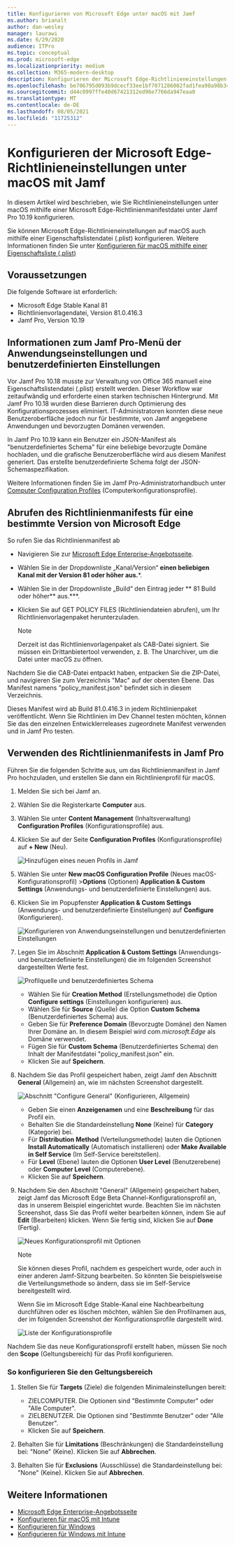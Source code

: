 ```yaml
---
title: Konfigurieren von Microsoft Edge unter macOS mit Jamf
ms.author: brianalt
author: dan-wesley
manager: laurawi
ms.date: 6/29/2020
audience: ITPro
ms.topic: conceptual
ms.prod: microsoft-edge
ms.localizationpriority: medium
ms.collection: M365-modern-desktop
description: Konfigurieren der Microsoft Edge-Richtlinieneinstellungen auf Mac-Geräten mit Jamf
ms.openlocfilehash: be706795d093b9dcecf33ee1bf7071286082fad1fea98a98b34145e87a9b7393
ms.sourcegitcommit: d44c0997ffe40d67421312ed96e7766da947eaa0
ms.translationtype: MT
ms.contentlocale: de-DE
ms.lasthandoff: 08/05/2021
ms.locfileid: "11725312"
---
```

# <a name="configure-microsoft-edge-policy-settings-on-macos-with-jamf"></a>Konfigurieren der Microsoft Edge-Richtlinieneinstellungen unter macOS mit Jamf

In diesem Artikel wird beschrieben, wie Sie Richtlinieneinstellungen unter macOS mithilfe einer Microsoft Edge-Richtlinienmanifestdatei unter Jamf Pro 10.19 konfigurieren.

Sie können Microsoft Edge-Richtlinieneinstellungen auf macOS auch mithilfe einer Eigenschaftslistendatei (.plist) konfigurieren. Weitere Informationen finden Sie unter [Konfigurieren für macOS mithilfe einer Eigenschaftsliste (.plist)](configure-microsoft-edge-on-mac.md)


## <a name="prerequisites"></a>Voraussetzungen

Die folgende Software ist erforderlich:

- Microsoft Edge Stable Kanal 81
- Richtlinienvorlagendatei, Version 81.0.416.3
- Jamf Pro, Version 10.19

## <a name="about-the-jamf-pro-application--custom-settings-menu"></a>Informationen zum Jamf Pro-Menü der Anwendungseinstellungen und benutzerdefinierten Einstellungen

Vor Jamf Pro 10.18 musste zur Verwaltung von Office 365 manuell eine Eigenschaftslistendatei (.plist) erstellt werden. Dieser Workflow war zeitaufwändig und erforderte einen starken technischen Hintergrund. Mit Jamf Pro 10.18 wurden diese Barrieren durch Optimierung des Konfigurationsprozesses eliminiert. IT-Administratoren konnten diese neue Benutzeroberfläche jedoch nur für bestimmte, von Jamf angegebene Anwendungen und bevorzugten Domänen verwenden.

In Jamf Pro 10.19 kann ein Benutzer ein JSON-Manifest als "benutzerdefiniertes Schema" für eine beliebige bevorzugte Domäne hochladen, und die grafische Benutzeroberfläche wird aus diesem Manifest generiert. Das erstellte benutzerdefinierte Schema folgt der JSON-Schemaspezifikation.

Weitere Informationen finden Sie im Jamf Pro-Administratorhandbuch unter [Computer Configuration Profiles](https://jamf.it/computer-configuration-profiles) (Computerkonfigurationsprofile).

## <a name="get-the-policy-manifest-for-a-specific-version-of-microsoft-edge"></a>Abrufen des Richtlinienmanifests für eine bestimmte Version von Microsoft Edge

So rufen Sie das Richtlinienmanifest ab

- Navigieren Sie zur [Microsoft Edge Enterprise-Angebotsseite](https://aka.ms/EdgeEnterprise).
- Wählen Sie in der Dropdownliste „Kanal/Version“ **einen beliebigen Kanal mit der Version 81 oder höher aus.***.
- Wählen Sie in der Dropdownliste „Build“ den Eintrag jeder ** 81 Build oder höher** aus.***.
- Klicken Sie auf GET POLICY FILES (Richtliniendateien abrufen), um Ihr Richtlinienvorlagenpaket herunterzuladen.

  > [!NOTE]
  > Derzeit ist das Richtlinienvorlagenpaket als CAB-Datei signiert. Sie müssen ein Drittanbietertool verwenden, z. B. The Unarchiver, um die Datei unter macOS zu öffnen.

Nachdem Sie die CAB-Datei entpackt haben, entpacken Sie die ZIP-Datei, und navigieren Sie zum Verzeichnis "Mac" auf der obersten Ebene. Das Manifest namens "policy_manifest.json" befindet sich in diesem Verzeichnis.

Dieses Manifest wird ab Build 81.0.416.3 in jedem Richtlinienpaket veröffentlicht. Wenn Sie Richtlinien im Dev Channel testen möchten, können Sie das den einzelnen Entwicklerreleases zugeordnete Manifest verwenden und in Jamf Pro testen.  

## <a name="use-the-policy-manifest-in-jamf-pro"></a>Verwenden des Richtlinienmanifests in Jamf Pro

Führen Sie die folgenden Schritte aus, um das Richtlinienmanifest in Jamf Pro hochzuladen, und erstellen Sie dann ein Richtlinienprofil für macOS.

1. Melden Sie sich bei Jamf an.
2. Wählen Sie die Registerkarte **Computer** aus.
3. Wählen Sie unter **Content Management** (Inhaltsverwaltung) **Configuration Profiles** (Konfigurationsprofile) aus.
4. Klicken Sie auf der Seite **Configuration Profiles** (Konfigurationsprofile) auf **+ New** (Neu).

   ![Hinzufügen eines neuen Profils in Jamf](media/configure-microsoft-edge-on-mac-jamf/configure-macos-jamf-configuration-profiles.png)

5. Wählen Sie unter **New macOS Configuration Profile** (Neues macOS-Konfigurationsprofil) >**Options** (Optionen) **Application & Custom Settings** (Anwendungs- und benutzerdefinierte Einstellungen) aus.
6. Klicken Sie im Popupfenster **Application & Custom Settings** (Anwendungs- und benutzerdefinierte Einstellungen) auf **Configure** (Konfigurieren).

   ![Konfigurieren von Anwendungseinstellungen und benutzerdefinierten Einstellungen](media/configure-microsoft-edge-on-mac-jamf/configure-macos-jamf-app-and-custom.png)

7. Legen Sie im Abschnitt **Application & Custom Settings** (Anwendungs- und benutzerdefinierte Einstellungen) die im folgenden Screenshot dargestellten Werte fest.

   ![Profilquelle und benutzerdefiniertes Schema](media/configure-microsoft-edge-on-mac-jamf/configure-macos-jamf-app-and-custom-schema.png)

   - Wählen Sie für **Creation Method** (Erstellungsmethode) die Option **Configure settings** (Einstellungen konfigurieren) aus.
   - Wählen Sie für **Source** (Quelle) die Option **Custom Schema** (Benutzerdefiniertes Schema) aus.
   - Geben Sie für **Preference Domain** (Bevorzugte Domäne) den Namen Ihrer Domäne an. In diesem Beispiel wird *com.microsoft.Edge* als Domäne verwendet.
   - Fügen Sie für **Custom Schema** (Benutzerdefiniertes Schema) den Inhalt der Manifestdatei "policy_manifest.json" ein.
   - Klicken Sie auf **Speichern**.

8. Nachdem Sie das Profil gespeichert haben, zeigt Jamf den Abschnitt **General** (Allgemein) an, wie im nächsten Screenshot dargestellt.

   ![Abschnitt "Configure General" (Konfigurieren, Allgemein)](media/configure-microsoft-edge-on-mac-jamf/configure-macos-jamf-app-and-custom-general-setting.png)

   - Geben Sie einen **Anzeigenamen** und eine **Beschreibung** für das Profil ein.
   - Behalten Sie die Standardeinstellung **None** (Keine) für **Category** (Kategorie) bei.
   - Für **Distribution Method** (Verteilungsmethode) lauten die Optionen **Install Automatically** (Automatisch installieren) oder **Make Available in Self Service** (Im Self-Service bereitstellen).
   - Für **Level** (Ebene) lauten die Optionen **User Level** (Benutzerebene) oder **Computer Level** (Computerebene).
   - Klicken Sie auf **Speichern**.

9. Nachdem Sie den Abschnitt "General" (Allgemein) gespeichert haben, zeigt Jamf das Microsoft Edge Beta Channel-Konfigurationsprofil an, das in unserem Beispiel eingerichtet wurde. Beachten Sie im nächsten Screenshot, dass Sie das Profil weiter bearbeiten können, indem Sie auf **Edit** (Bearbeiten) klicken. Wenn Sie fertig sind, klicken Sie auf **Done** (Fertig).

   ![Neues Konfigurationsprofil mit Optionen](media/configure-microsoft-edge-on-mac-jamf/configure-macos-jamf-configuration-profiles-beta-channel.png)

   > [!NOTE]
   > Sie können dieses Profil, nachdem es gespeichert wurde, oder auch in einer anderen Jamf-Sitzung bearbeiten. So könnten Sie beispielsweise die Verteilungsmethode so ändern, dass sie im Self-Service bereitgestellt wird.

   Wenn Sie im Microsoft Edge Stable-Kanal eine Nachbearbeitung durchführen oder es löschen möchten, wählen Sie den Profilnamen aus, der im folgenden Screenshot der Konfigurationsprofile dargestellt wird.

   ![Liste der Konfigurationsprofile](media/configure-microsoft-edge-on-mac-jamf/configure-macos-jamf-configuration-profiles-beta-channel-done.png)

Nachdem Sie das neue Konfigurationsprofil erstellt haben, müssen Sie noch den **Scope** (Geltungsbereich) für das Profil konfigurieren.

### <a name="to-configure-the-scope"></a>So konfigurieren Sie den Geltungsbereich

1. Stellen Sie für **Targets** (Ziele) die folgenden Minimaleinstellungen bereit:

   - ZIELCOMPUTER. Die Optionen sind "Bestimmte Computer" oder "Alle Computer".
   - ZIELBENUTZER. Die Optionen sind "Bestimmte Benutzer" oder "Alle Benutzer".
   - Klicken Sie auf **Speichern**.
2. Behalten Sie für **Limitations** (Beschränkungen) die Standardeinstellung bei: "None" (Keine). Klicken Sie auf **Abbrechen**.
3. Behalten Sie für **Exclusions** (Ausschlüsse) die Standardeinstellung bei: "None" (Keine). Klicken Sie auf **Abbrechen**.

## <a name="see-also"></a>Weitere Informationen

- [Microsoft Edge Enterprise-Angebotsseite](https://aka.ms/EdgeEnterprise)
- [Konfigurieren für macOS mit Intune](configure-microsoft-edge-on-mac.md)
- [Konfigurieren für Windows](configure-microsoft-edge.md)
- [Konfigurieren für Windows mit Intune](configure-edge-with-intune.md)
